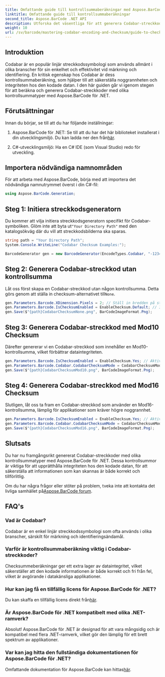 ```yaml
---
title: Omfattande guide till kontrollsummaberäkningar med Aspose.BarCode
linktitle: Omfattande guide till kontrollsummaberäkningar
second_title: Aspose.BarCode .NET API
description: Utforska det väsentliga för att generera Codabar-streckkoder med Aspose.BarCode för .NET. Den här steg-för-steg-guiden beskriver hur du skapar streckkoder med och utan kontrollsummor, vilket förbättrar dataintegriteten och noggrannheten.
weight: 10
url: /sv/barcode/mastering-codabar-encoding-and-checksum/guide-to-checksum-calculation/
---
```

## Introduktion

Codabar är en populär linjär streckkodssymbologi som används allmänt i olika branscher för sin enkelhet och effektivitet vid märkning och identifiering. En kritisk egenskap hos Codabar är dess kontrollsummaberäkning, som hjälper till att säkerställa noggrannheten och integriteten hos den kodade datan. I den här guiden går vi igenom stegen för att beräkna och generera Codabar-streckkoder med olika kontrollsummatyper med Aspose.BarCode för .NET.

## Förutsättningar

Innan du börjar, se till att du har följande inställningar:

1.  Aspose.BarCode för .NET: Se till att du har det här biblioteket installerat i din utvecklingsmiljö. Du kan ladda ner den från[här](https://releases.aspose.com/barcode/net/).
   
2. C#-utvecklingsmiljö: Ha en C# IDE (som Visual Studio) redo för utveckling.


## Importera nödvändiga namnområden

För att arbeta med Aspose.BarCode, börja med att importera det nödvändiga namnutrymmet överst i din C#-fil:

```csharp
using Aspose.BarCode.Generation;
```

## Steg 1: Initiera streckkodsgeneratorn

 Du kommer att vilja initiera streckkodsgeneratorn specifikt för Codabar-symboliken. Glöm inte att byta ut`"Your Directory Path"` med den katalogsökväg där du vill att streckkodsbilderna ska sparas.

```csharp
string path = "Your Directory Path";
System.Console.WriteLine("Codabar Checksum Examples:");

BarcodeGenerator gen = new BarcodeGenerator(EncodeTypes.Codabar, "-12345-");
```

## Steg 2: Generera Codabar-streckkod utan kontrollsumma

 Låt oss först skapa en Codabar-streckkod utan någon kontrollsumma. Detta görs genom att ställa in checksum-alternativet till`None`.

```csharp
gen.Parameters.Barcode.XDimension.Pixels = 2; // Ställ in bredden på stängerna
gen.Parameters.Barcode.IsChecksumEnabled = EnableChecksum.Default; // Ingen kontrollsumma
gen.Save($"{path}CodabarChecksumNone.png", BarCodeImageFormat.Png);
```

## Steg 3: Generera Codabar-streckkod med Mod10 Checksum

Därefter genererar vi en Codabar-streckkod som innehåller en Mod10-kontrollsumma, vilket förbättrar dataintegriteten.

```csharp
gen.Parameters.Barcode.IsChecksumEnabled = EnableChecksum.Yes; // Aktivera kontrollsumma
gen.Parameters.Barcode.Codabar.CodabarChecksumMode = CodabarChecksumMode.Mod10; // Ställ in Mod10
gen.Save($"{path}CodabarChecksumMod10.png", BarCodeImageFormat.Png);
```

## Steg 4: Generera Codabar-streckkod med Mod16 Checksum

Slutligen, låt oss ta fram en Codabar-streckkod som använder en Mod16-kontrollsumma, lämplig för applikationer som kräver högre noggrannhet.

```csharp
gen.Parameters.Barcode.IsChecksumEnabled = EnableChecksum.Yes; // Aktivera kontrollsumma
gen.Parameters.Barcode.Codabar.CodabarChecksumMode = CodabarChecksumMode.Mod16; // Ställ in Mod16
gen.Save($"{path}CodabarChecksumMod16.png", BarCodeImageFormat.Png);
```

## Slutsats

Du har nu framgångsrikt genererat Codabar-streckkoder med olika kontrollsummatyper med Aspose.BarCode för .NET. Dessa kontrollsummor är viktiga för att upprätthålla integriteten hos den kodade datan, för att säkerställa att informationen som kan skannas är både korrekt och tillförlitlig.

Om du har några frågor eller stöter på problem, tveka inte att kontakta det livliga samhället på[Aspose.BarCode forum](https://forum.aspose.com/c/barcode/13).

## FAQ's

### Vad är Codabar?

Codabar är en enkel linjär streckkodssymbologi som ofta används i olika branscher, särskilt för märkning och identifieringsändamål.

### Varför är kontrollsummaberäkning viktig i Codabar-streckkoder?

Checksummeberäkningar ger ett extra lager av dataintegritet, vilket säkerställer att den kodade informationen är både korrekt och fri från fel, vilket är avgörande i datakänsliga applikationer.

### Hur kan jag få en tillfällig licens för Aspose.BarCode för .NET?

 Du kan skaffa en tillfällig licens direkt från[här](https://purchase.conholdate.com/temporary-license/).

### Är Aspose.BarCode för .NET kompatibelt med olika .NET-ramverk?

Absolut! Aspose.BarCode för .NET är designad för att vara mångsidig och är kompatibel med flera .NET-ramverk, vilket gör den lämplig för ett brett spektrum av applikationer.

### Var kan jag hitta den fullständiga dokumentationen för Aspose.BarCode för .NET?

Omfattande dokumentation för Aspose.BarCode kan hittas[här](https://reference.aspose.com/barcode/net/).
